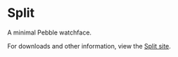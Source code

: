 # Split
A minimal Pebble watchface.

For downloads and other information, view the [Split site](http://jackdalton.github.io/split).
